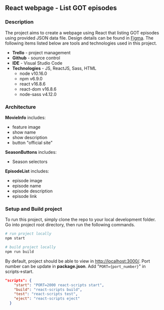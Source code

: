 ## React webpage - List GOT episodes
### Description

The project aims to create a webpage using React that listing GOT episodes using provided JSON data file. Design details can be found in [Figma](https://www.figma.com/file/cSjahZLzg3qH1fEIOxyK6g/Untitled?node-id=13%3A0 "Figma").
The following items listed below are tools and technologies used in this project.
- **Trello** - project management
- **Github** - source control
- **IDE** - Visual Studio Code
- **Technologies** - JS, ReactJS, Sass, HTML
	- node v10.16.0
	- npm v6.9.0
	- react v16.8.6
	- react-dom v16.8.6
	- node-sass v4.12.0

### Architecture

**MovieInfo** includes:
- feature image
- show name
- show description
- button "official site"

**SeasonButtons** includes:
- Season selectors

**EpisodeList** includes:
- episode image
- episode name
- episode description
- episode link


### Setup and Build project
To run this project, simply clone the repo to your local development folder. Go into project root directory, then run the following commands.

```bash
# run project locally
npm start

# build project locally
npm run build
```
By default, project should be able to view in [http://localhost:3000/](http://localhost:3000/). Port number can be update in **package.json**. Add "`PORT={port_number}`" in scripts->start.
```json
"scripts": {
    "start": "PORT=2000 react-scripts start",
    "build": "react-scripts build",
    "test": "react-scripts test",
    "eject": "react-scripts eject"
  }
```